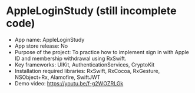 # AppleLoginStudy (still incomplete code)

* App name: AppleLoginStudy
* App store release: No
* Purpose of the project: To practice how to implement sign in with Apple ID and membership withdrawal using RxSwift.
* Key frameworks: UIKit, AuthenticationServices, CryptoKit
* Installation required libraries: RxSwift, RxCocoa, RxGesture, NSObject+Rx, Alamofire, SwiftJWT
* Demo video: https://youtu.be/f-g2WOZRLGk
